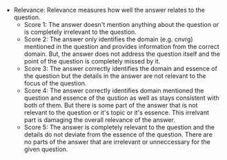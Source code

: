 - Relevance: Relevance measures how well the answer relates to the question. 
  - Score 1: The answer doesn't mention anything about the question or is completely irrelevant to the question.
  - Score 2: The answer only identifies the domain (e.g. cnvrg) mentioned in the question and provides information from the correct domain. But, the answer does not address the question itself and the point of the question is completely missed by it. 
  - Score 3: The answer correctly identifies the domain and essence of the question but the details in the answer are not relevant to the focus of the question.
  - Score 4: The answer correctly identifies domain mentioned the question and essence of the qustion as well as stays consistent with both of them. But there is some part of the answer that is not relevant to the question or it's topic or it's essence. This irrelvant part is damaging the overall relevance of the answer. 
  - Score 5: The answer is completely relevant to the question and the details do not deviate from the essence of the question. There are no parts of the answer that are irrelevant or unneccessary for the given question.